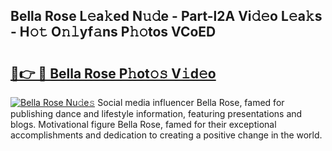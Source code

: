 ## Bella Rose L𝚎a𝚔ed N𝚞𝚍e - Part-l2A Vi𝚍𝚎o L𝚎a𝚔s - H𝚘𝚝 O𝚗𝚕yf𝚊ns P𝚑𝚘tos VCoED

# <h2><a href="http://kfae0t.oniu.top/?m=Bella+Rose">🔗👉 🔴 Bella Rose P𝚑ot𝚘𝚜 V𝚒d𝚎o</a></h2>

[![Bella Rose Nu𝚍e𝚜](https://i.imgur.com/0qMVB7G.gif)](http://kfae0t.oniu.top/?m=Bella+Rose)
Social media influencer Bella Rose, famed for publishing dance and lifestyle information, featuring presentations and blogs. Motivational figure Bella Rose, famed for their exceptional accomplishments and dedication to creating a positive change in the world.  
